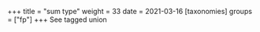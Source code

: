 +++
title = "sum type"
weight = 33
date = 2021-03-16
[taxonomies]
groups = ["fp"]
+++
See tagged union

